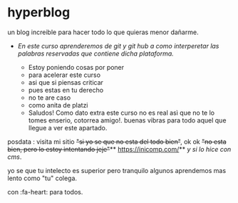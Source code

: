 # hyperblog
un  blog increible para hacer todo lo que quieras menor dañarme.
*	*En este curso aprenderemos de git y git hub a como interperetar las palabras reservadas que contiene dicha plataforma.*

	- Estoy poniendo cosas por poner
	- para acelerar este curso
	- asi que si piensas criticar 
	- pues estas en tu derecho
	- no te are caso
	- como anita de platzi
	- Saludos!
Como dato extra este curso no es real asì que no te lo tomes enserio, cotorrea amigo!.
buenas vibras para todo aquel que llegue a ver este apartado.

posdata :  visita mi sitio ~~"si yo se que no esta del todo bien"~~, ok ok ~~"no esta bien, pero lo estoy intentando jeje"~~** https://inicomp.com/**  *y si lo hice con cms*.

yo se que tu intelecto es superior pero tranquilo algunos aprendemos mas lento como "tu" colega.

con :fa-heart: para todos.


